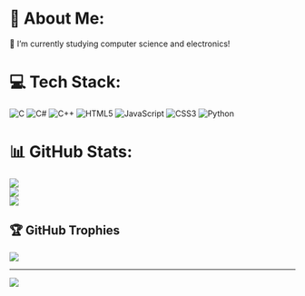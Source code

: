 # 💫 About Me:
🔭 I’m currently studying computer science and electronics!


# 💻 Tech Stack:
![C](https://img.shields.io/badge/c-%2300599C.svg?style=for-the-badge&logo=c&logoColor=white) ![C#](https://img.shields.io/badge/c%23-%23239120.svg?style=for-the-badge&logo=csharp&logoColor=white) ![C++](https://img.shields.io/badge/c++-%2300599C.svg?style=for-the-badge&logo=c%2B%2B&logoColor=white) ![HTML5](https://img.shields.io/badge/html5-%23E34F26.svg?style=for-the-badge&logo=html5&logoColor=white) ![JavaScript](https://img.shields.io/badge/javascript-%23323330.svg?style=for-the-badge&logo=javascript&logoColor=%23F7DF1E) ![CSS3](https://img.shields.io/badge/css3-%231572B6.svg?style=for-the-badge&logo=css3&logoColor=white) ![Python](https://img.shields.io/badge/python-3670A0?style=for-the-badge&logo=python&logoColor=ffdd54)
# 📊 GitHub Stats:
![](https://github-readme-stats.vercel.app/api?username=matapaku&theme=dark&hide_border=false&include_all_commits=false&count_private=true)<br/>
![](https://github-readme-streak-stats.herokuapp.com/?user=matapaku&theme=dark&hide_border=false)<br/>
![](https://github-readme-stats.vercel.app/api/top-langs/?username=matapaku&theme=dark&hide_border=false&include_all_commits=false&count_private=true&layout=compact)

## 🏆 GitHub Trophies
![](https://github-profile-trophy.vercel.app/?username=matapaku&theme=radical&no-frame=false&no-bg=true&margin-w=4)

---
[![](https://visitcount.itsvg.in/api?id=matapaku&icon=0&color=0)](https://visitcount.itsvg.in)

<!-- Proudly created with GPRM ( https://gprm.itsvg.in ) -->



